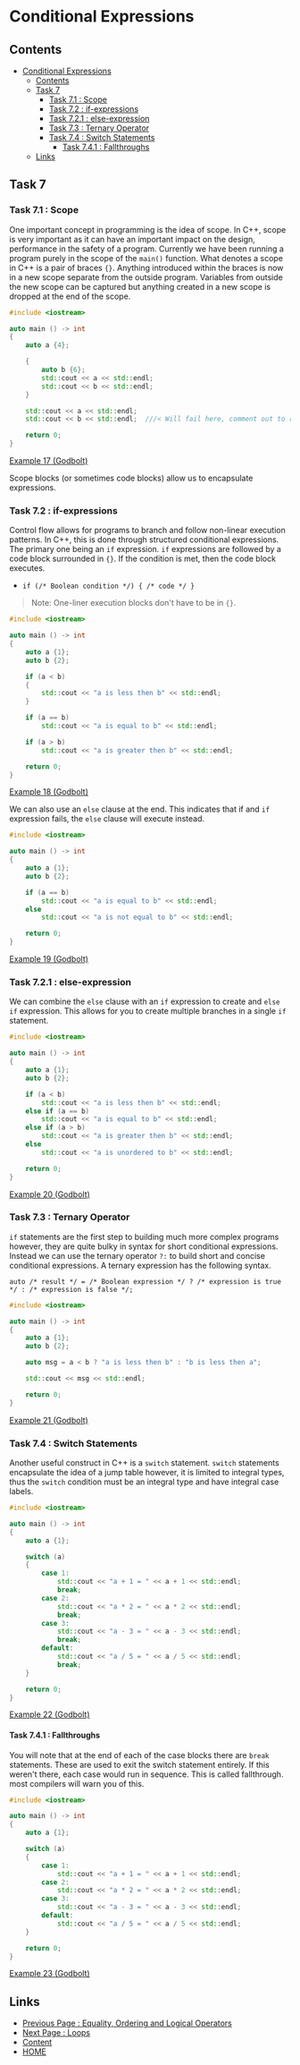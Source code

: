 # Conditional Expressions

## Contents

- [Conditional Expressions](#conditional-expressions)
  - [Contents](#contents)
  - [Task 7](#task-7)
    - [Task 7.1 : Scope](#task-71--scope)
    - [Task 7.2 : if-expressions](#task-72--if-expressions)
    - [Task 7.2.1 : else-expression](#task-721--else-expression)
    - [Task 7.3 : Ternary Operator](#task-73--ternary-operator)
    - [Task 7.4 : Switch Statements](#task-74--switch-statements)
      - [Task 7.4.1 : Fallthroughs](#task-741--fallthroughs)
  - [Links](#links)

## Task 7

### Task 7.1 : Scope

One important concept in programming is the idea of scope. In C++, scope is very important as it can have an important impact on the design, performance in the safety of a program. Currently we have been running a program purely in the scope of the `main()` function. What denotes a scope in C++ is a pair of braces `{}`. Anything introduced within the braces is now in a new scope separate from the outside program. Variables from outside the new scope can be captured but anything created in a new scope is dropped at the end of the scope.

```cxx
#include <iostream>

auto main () -> int
{
    auto a {4};

    {
        auto b {6};
        std::cout << a << std::endl;
        std::cout << b << std::endl;
    }

    std::cout << a << std::endl;
    std::cout << b << std::endl;  ///< Will fail here, comment out to run

    return 0;
}
```

[Example 17 (Godbolt)](https://www.godbolt.org/z/57hne667f)

Scope blocks (or sometimes code blocks) allow us to encapsulate expressions.

### Task 7.2 : if-expressions

Control flow allows for programs to branch and follow non-linear execution patterns. In C++, this is done through structured conditional expressions. The primary one being an `if` expression. `if` expressions are followed by a code block surrounded in `{}`. If the condition is met, then the code block executes.

- `if (/* Boolean condition */) { /* code */ }`

> Note: One-liner execution blocks don't have to be in `{}`.

```cxx
#include <iostream>

auto main () -> int
{
    auto a {1};
    auto b {2};

    if (a < b)
    {
        std::cout << "a is less then b" << std::endl;
    }

    if (a == b)
        std::cout << "a is equal to b" << std::endl;

    if (a > b)
        std::cout << "a is greater then b" << std::endl;

    return 0;
}
```

[Example 18 (Godbolt)](https://www.godbolt.org/z/4dK3P17ax)

We can also use an `else` clause at the end. This indicates that if and `if` expression fails, the `else` clause will execute instead.

```cxx
#include <iostream>

auto main () -> int
{
    auto a {1};
    auto b {2};

    if (a == b)
        std::cout << "a is equal to b" << std::endl;
    else
        std::cout << "a is not equal to b" << std::endl;

    return 0;
}
```

[Example 19 (Godbolt)](https://www.godbolt.org/z/31TcjvYrP)

### Task 7.2.1 : else-expression

We can combine the `else` clause with an `if` expression to create and `else if` expression. This allows for you to create multiple branches in a single `if` statement.

```cxx
#include <iostream>

auto main () -> int
{
    auto a {1};
    auto b {2};

    if (a < b)
        std::cout << "a is less then b" << std::endl;
    else if (a == b)
        std::cout << "a is equal to b" << std::endl;
    else if (a > b)
        std::cout << "a is greater then b" << std::endl;
    else
        std::cout << "a is unordered to b" << std::endl;

    return 0;
}
```

[Example 20 (Godbolt)](https://www.godbolt.org/z/Md3Mfx3MK)

### Task 7.3 : Ternary Operator

`if` statements are the first step to building much more complex programs however, they are quite bulky in syntax for short conditional expressions. Instead we can use the ternary operator `?:` to build short and concise conditional expressions. A ternary expression has the following syntax.

`auto /* result */ = /* Boolean expression */ ? /* expression is true */ : /* expression is false */;`

```cxx
#include <iostream>

auto main () -> int
{
    auto a {1};
    auto b {2};

    auto msg = a < b ? "a is less then b" : "b is less then a";

    std::cout << msg << std::endl;

    return 0;
}
```

[Example 21 (Godbolt)](https://www.godbolt.org/z/4n4xYh7T8)

### Task 7.4 : Switch Statements

Another useful construct in C++ is a `switch` statement. `switch` statements encapsulate the idea of a jump table however, it is limited to integral types, thus the `switch` condition must be an integral type and have integral case labels.

```cxx
#include <iostream>

auto main () -> int
{
    auto a {1};

    switch (a)
    {
        case 1:
            std::cout << "a + 1 = " << a + 1 << std::endl;
            break;
        case 2:
            std::cout << "a * 2 = " << a * 2 << std::endl;
            break;
        case 3:
            std::cout << "a - 3 = " << a - 3 << std::endl;
            break;
        default:
            std::cout << "a / 5 = " << a / 5 << std::endl;
            break;
    }

    return 0;
}
```

[Example 22 (Godbolt)](https://www.godbolt.org/z/nz6TYWodK)

#### Task 7.4.1 : Fallthroughs

You will note that at the end of each of the case blocks there are `break` statements. These are used to exit the switch statement entirely. If this weren't there, each case would run in sequence. This is called fallthrough. most compilers will warn you of this.

```cxx
#include <iostream>

auto main () -> int
{
    auto a {1};

    switch (a)
    {
        case 1:
            std::cout << "a + 1 = " << a + 1 << std::endl;
        case 2:
            std::cout << "a * 2 = " << a * 2 << std::endl;
        case 3:
            std::cout << "a - 3 = " << a - 3 << std::endl;
        default:
            std::cout << "a / 5 = " << a / 5 << std::endl;
    }

    return 0;
}
```

[Example 23 (Godbolt)](https://www.godbolt.org/z/9oEfYrMMq)

## Links

- [Previous Page : Equality, Ordering and Logical Operators](/content/part2/tasks/eqordlogic.md)
- [Next Page : Loops](/content/part2/tasks/loops.md)
- [Content](/content/README.md)
- [HOME](/README.md)
